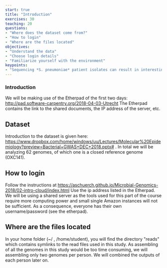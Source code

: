 ```yaml
---
start: true
title: "Introduction"
exercises: 30
teaching: 20
questions:
- "Where does the dataset come from?"
- "How to login"
- "Where are the files located"
objectives:
- "Understand the data"
- "Choose login details"
- "Familiarize yourself with the environment"
keypoints:
- "Sequencing *S. pneumoniae* patient isolates can result in interesting assocations with disease severity"
---
```


### Introduction

We will be making use of the Etherpad of the first two days: http://pad.software-carpentry.org/2018-04-03-Utrecht 
The Etherpad contains the link to the shared documents, the IP address of the server, etc.

## Dataset

Introduction to the dataset is given here: https://www.dropbox.com/home/windows/uu/Lectures/Molecular%20Epidemiology?preview=Bacterial+GWAS+DEC+2018.pptx# . In total we will be analyzing 62 genomes, of which one is a closed reference genome (OXC141). 

## How to login

Follow the instructions at https://aschuerch.github.io/Microbial-Genomics-2018/02-intro-cloud/index.html
Use the ip address listed in the Etherpad. We will be using a shared server as the tools used for this part of the course require more computing power and small single Amazon instances will not be sufficient. As a consequence, everyone has their own username/password (see the etherpad).

## Where are the files located

In your home folder (~/ , /home/student<nr>), you will find the directory "reads" which contains symlinks to the read files used in this study. As assembling of all the genomes in this study would be too time consuming, we will assembling only two genomes per person. We will combined the outputs of each person later on.
  
  
